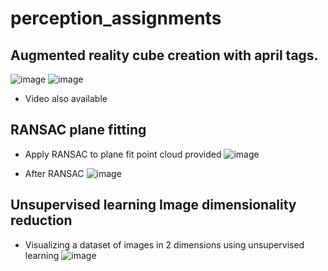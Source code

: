 # perception_assignments

## Augmented reality cube creation with april tags.
![image](https://user-images.githubusercontent.com/17696533/120343723-f2567e80-c2c6-11eb-9657-23739a66bad9.png)
![image](https://user-images.githubusercontent.com/17696533/120343787-013d3100-c2c7-11eb-92dd-ff0e6d56a0c7.png)
* Video also available


## RANSAC plane fitting
* Apply RANSAC to plane fit point cloud provided
![image](https://user-images.githubusercontent.com/17696533/120343648-e5398f80-c2c6-11eb-9a20-d6e30f8ca2e4.png)

* After RANSAC
![image](https://user-images.githubusercontent.com/17696533/120344327-7c9ee280-c2c7-11eb-8d7e-573607ae0917.png)


## Unsupervised learning Image dimensionality reduction
* Visualizing a dataset of images in 2 dimensions using unsupervised learning
![image](https://user-images.githubusercontent.com/17696533/120346398-55491500-c2c9-11eb-85a3-3205d728e15e.png)
